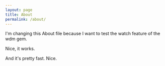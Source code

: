 ```yaml
---
layout: page
title: About
permalink: /about/
---
```


I'm changing this About file because I want to test the watch feature of the wdm gem.

Nice, it works.

And it's pretty fast. Nice.

